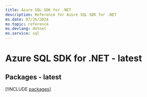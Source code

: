 ```yaml
---
title: Azure SQL SDK for .NET
description: Reference for Azure SQL SDK for .NET
ms.date: 07/26/2024
ms.topic: reference
ms.devlang: dotnet
ms.service: sql
---
```

# Azure SQL SDK for .NET - latest
## Packages - latest
[!INCLUDE [packages](sql-index.md)]